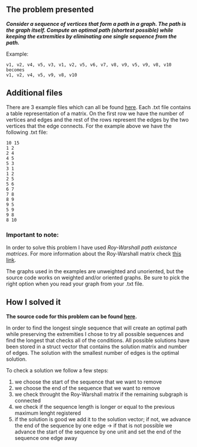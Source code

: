 ## The problem presented
***Consider a sequence of vertices that form a path in a graph. The path is the graph itself. Compute an optimal path (shortest possible) while keeping the extremities by eliminating one single sequence from the path.***

Example:
```
v1, v2, v4, v5, v3, v1, v2, v5, v6, v7, v8, v9, v5, v9, v8, v10
becomes
v1, v2, v4, v5, v9, v8, v10
```
 ## Additional files
 There are 3 example files which can all be found [here](https://github.com/andreea-511/cplusplusprojects/tree/main/optimal_path). Each .txt file contains a table representation of a matrix. On the first row we have the number of vertices and edges and the rest of the rows represent the edges by the two vertices that the edge connects. For the example above we have the following .txt file:
 ```
10 15
1 2
2 4
4 5
5 3
3 1
1 2
2 5
5 6
6 7
7 8
8 9
9 5
5 9
9 8
8 10
```
### Important to note:
In order to solve this problem I have used *Roy-Warshall path existance matrices*. For more information about the Roy-Warshall matrix check [this link](https://en.wikipedia.org/wiki/Floyd%E2%80%93Warshall_algorithm). 

The graphs used in the examples are unweighted and unoriented, but the source code works on weighted and/or oriented graphs. Be sure to pick the right option when you read your graph from your .txt file.

## How I solved it
**The source code for this problem can be found [here](https://github.com/andreea-511/cplusplusprojects/blob/main/optimal_path/optimal_path.cpp).**

In order to find the longest single sequence that will create an optimal path while preserving the extremities I chose to try all possible sequences and find the longest that checks all of the conditions. All possible solutions have been stored in a struct vector that contains the solution matrix and number of edges. The solution with the smallest number of edges is the optimal solution.

To check a solution we follow a few steps:
1. we choose the start of the sequence that we want to remove
2. we choose the end of the sequence that we want to remove
3. we check throught the Roy-Warshall matrix if the remaining subgraph is connected
4. we check if the sequence length is longer or equal to the previous maximum lenght registered
5. if the solution is good we add it to the solution vector; if not, we advance the end of the sequence by one edge -> if that is not possible we advance the start of the sequence by one unit and set the end of the sequence one edge away
